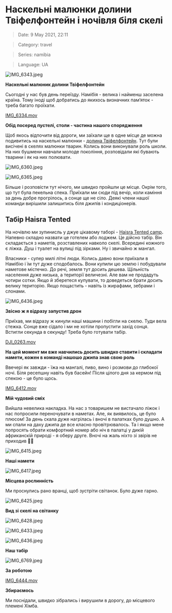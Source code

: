 # Наскельні малюнки долини Твіфелфонтейн і ночівля біля скелі

> Date: 9 May 2021, 22:11

> Category: travel

> Series: namibia

> Language: UA

![IMG_6343.jpeg](https://res.craft.do/user/full/b5a256f3-51ff-c8e5-10fe-9343b6a0451d/doc/C18B24EA-5FE8-4D35-AB35-759D07B1569B/69C88F6C-ACD4-4707-97C7-68B8A7596883_2/IMG_6343.jpeg)

**Наскельні малюник долини Твіфелфонтейн**

Сьогодні у нас був день переїзду. Намібія - велика і найменш заселена країна. Тому іноді щоб добратись до якихось визначних пам’яток - треба багато проїхати.

[IMG_6334.mov](https://res.craft.do/user/full/b5a256f3-51ff-c8e5-10fe-9343b6a0451d/DED9C809-C4EE-4F59-B4E2-AF7C043F6D0F_2/HSyNCeYEeZ2IVwQyp1TknX4YlSha32fdlmaIfXPPfxgz/IMG_6334.mov)

**Обід посеред пустелі, столи - частина нашого спорядження**

Щоб якось відпочити від дороги, ми заїхали ще в одне місце де можна подивитись на наскельні малюнки - [долина Твіфелфонтейн](https://goo.gl/maps/yBAa8BFV15E4ipoH7). Тут були висічені в скелях малюнки тварин. Колись вони виконували роль школи. На них бушмени навчали молоде покоління, розповідали які бувають тварини і як на них полювати.

![IMG_6360.jpeg](https://res.craft.do/user/full/b5a256f3-51ff-c8e5-10fe-9343b6a0451d/doc/C18B24EA-5FE8-4D35-AB35-759D07B1569B/572726E9-1200-4A82-BBE8-F4C81745AFCA_2/IMG_6360.jpeg)

![IMG_6365.jpeg](https://res.craft.do/user/full/b5a256f3-51ff-c8e5-10fe-9343b6a0451d/doc/C18B24EA-5FE8-4D35-AB35-759D07B1569B/3B4DDAEB-B17B-4881-A72E-B58ABB56FB56_2/IMG_6365.jpeg)

Більше і розповісти тут нічого, ми швидко пройшли це місце. Окрім того, що тут була пекельна спека. Приїхали ми сюди під вечір, коли каміння за день добре прогрілось, а сонце ще не сіло. Деякі члени нашої команди вирішили залишитись біля джипів і кондиціонерів.

## Табір Haisra Tented

На ночівлю ми зупинисль у джуе цікавому таборі - [Haisra Tented camp](https://goo.gl/maps/JcipRCPqywQULdRX6)**.** Напевно складно назвати це готелем або лоджем. Це дійсно табір. Він складається з наметів, розставлених навколо скелі. Всередині кожного є ліжка. Душ і туалет на вулиці під зірками. Ну і звичайно ж мангал.

Власники - супер милі літні люди. Колись давно вони приїхали в Намібію і їм тут дуже сподобалось. Вони купили цю землю і побудували наметове містечко. До речі, земля тут досить дешева. Щільність населення дуже низька, а території величезні. Але вам не продадуть чотири сотки. Якщо й зберетеся купувати, то доведеться брати досить велику територію. Якщо пощастить - навіть із жирафами, зебрами і слонами.

![IMG_6436.jpeg](https://res.craft.do/user/full/b5a256f3-51ff-c8e5-10fe-9343b6a0451d/doc/420306F6-A9A0-4A3E-912E-EFAA31481BFE/246D2B54-A3F6-4B5B-837D-6B565866728A_2/IMG_6436.jpeg)

**Звісно ж я відразу запустив дрон**

Приїхав, ми відразу ж кинули наші машини і побігли на скелю. Туди вела стежка. Сонце вже сідало і ми не хотіли пропустити захід сонця. Встигли секунда в секунду! Треба було готувати табір.

[DJI_0263.mov](https://res.craft.do/user/full/b5a256f3-51ff-c8e5-10fe-9343b6a0451d/0E2F0BC2-35CA-4F94-9787-AFDDDEA5120D_2/mUZ0Zly29TLn3QD0tkw6jM2td34eXZcay1jTDyIC9CYz/DJI_0263.mov)

**На цей момент ми вже навчились досить швидко ставити і складати намети, кожен в команді нашошо джипа знав свою роль**

Ввечері як завжди - їжа на мангалі, пиво, вино і розмови до глибокої ночі. Біля ресепшну навіть був басейн! Після цілого дня за кермом під спекою - це було щось.

[IMG_6412.mov](https://res.craft.do/user/full/b5a256f3-51ff-c8e5-10fe-9343b6a0451d/CD09B770-4AEC-4A41-9560-CC60CD37CAB0_2/pNIXvz0JNq90tb6fRyHexWkOaWmQi23qr8c5ADy5iA4z/IMG_6412.mov)

**Мій чудовий сміх**

Вийшла невелика накладка. На нас з товаришем не вистачало ліжок і нас попросили переночувати в наметах. Але, як виявилось, це було плюсом! За день скала дуже нагрілась і вночі в палатках було душно. А ми спали на даху джипа де все класно провітрювалось. Та і якщо мене попросять обрати комфортний номер або ніч в палатці у дикій африканскій природі - я оберу друге. Вночі на жаль ніхто зі звірів не приходив 🤷‍♂️

![IMG_6415.jpeg](https://res.craft.do/user/full/b5a256f3-51ff-c8e5-10fe-9343b6a0451d/doc/420306F6-A9A0-4A3E-912E-EFAA31481BFE/821A1946-0785-4D6A-B61F-79F732AF2477_2/IMG_6415.jpeg)

**Наші намети**

![IMG_6417.jpeg](https://res.craft.do/user/full/b5a256f3-51ff-c8e5-10fe-9343b6a0451d/doc/420306F6-A9A0-4A3E-912E-EFAA31481BFE/2CCCBDCF-1E4D-468B-B2C2-3B3304A7E291_2/IMG_6417.jpeg)

**Місцева рослинність**

Ми проснулись рано вранці, щоб зустріти світанок. Було дуже гарно.

![IMG_6425.jpeg](https://res.craft.do/user/full/b5a256f3-51ff-c8e5-10fe-9343b6a0451d/doc/420306F6-A9A0-4A3E-912E-EFAA31481BFE/EEF80809-DE94-45CB-9C24-F7E9EAB74D42_2/IMG_6425.jpeg)

**Вид зі скелі на світанку**

![IMG_6428.jpeg](https://res.craft.do/user/full/b5a256f3-51ff-c8e5-10fe-9343b6a0451d/doc/420306F6-A9A0-4A3E-912E-EFAA31481BFE/71763812-4972-4233-A0CB-41D62D2295CD_2/IMG_6428.jpeg)

![IMG_6433.jpeg](https://res.craft.do/user/full/b5a256f3-51ff-c8e5-10fe-9343b6a0451d/doc/420306F6-A9A0-4A3E-912E-EFAA31481BFE/3A586F5D-D402-41D4-9386-4BF947AE905D_2/IMG_6433.jpeg)

![IMG_6436.jpeg](https://res.craft.do/user/full/b5a256f3-51ff-c8e5-10fe-9343b6a0451d/9B871248-FE4D-4806-AAD5-D8D944E54816_2/t00IS2Cz6iNIyJjTKjY8XAzfW7YBXABeolNnx2oCGaoz/IMG_6436.jpeg)

**Наш табір**

![IMG_6769.jpeg](https://res.craft.do/user/full/b5a256f3-51ff-c8e5-10fe-9343b6a0451d/doc/420306F6-A9A0-4A3E-912E-EFAA31481BFE/A8096269-E745-46A6-B934-D1DF76210850_2/IMG_6769.jpeg)

**За роботою**

[IMG_6444.mov](https://res.craft.do/user/full/b5a256f3-51ff-c8e5-10fe-9343b6a0451d/BFF3F92B-937B-4A30-8292-07BE2B304A0D_2/rluA33a9r81VUDasJEJT82rJobiPgnxjcIY8KpJ758Uz/IMG_6444.mov)

**Збираємось**

Ми поснідали, швидко зібрались і вирушили в дорогу, до місцевого племені Хімба.


